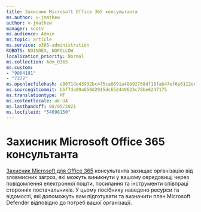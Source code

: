 ```yaml
---
title: Захисник Microsoft Office 365 консультанта
ms.author: v-jmathew
author: v-jmathew
manager: scotv
ms.audience: Admin
ms.topic: article
ms.service: o365-administration
ROBOTS: NOINDEX, NOFOLLOW
localization_priority: Normal
ms.collection: Adm_O365
ms.custom:
- "9004191"
- "7372"
ms.openlocfilehash: e8071de43932bc4f5ca6691a48b92768df18fab47ef6e6112ecc8604678b6408
ms.sourcegitcommit: b5f7da89a650d2915dc652449623c78be6247175
ms.translationtype: MT
ms.contentlocale: uk-UA
ms.lasthandoff: 08/05/2021
ms.locfileid: "54098150"
---
```

# <a name="microsoft-defender-for-office-365-advisor"></a>Захисник Microsoft Office 365 консультанта

[Захисник Microsoft для Office 365](https://go.microsoft.com/fwlink/?linkid=2146614) консультанта захищає організацію від зловмисних загроз, які можуть виникнути у вашому середовищі через повідомлення електронної пошти, посилання та інструменти співпраці сторонніх постачальників. У цьому посібнику наведено ресурси та відомості, які допоможуть вам підготувати та визначити план Microsoft Defender відповідно до потреб вашої організації.
